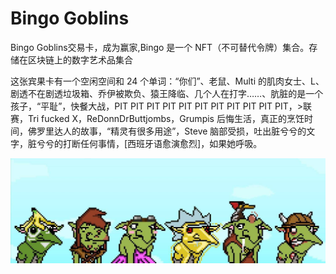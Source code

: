 # Bingo Goblins

Bingo Goblins交易卡，成为赢家,Bingo 是一个 NFT（不可替代令牌）集合。存储在区块链上的数字艺术品集合

这张宾果卡有一个空闲空间和 24 个单词：“你们”、老鼠、Multi 的肌肉女士、L、剧透不在剧透垃圾箱、乔伊被欺负、猿王降临、几个人在打字……、肮脏的是一个孩子，“平耻”，快餐大战，PIT PIT PIT PIT PIT PIT PIT PIT PIT PIT PIT，>联赛，Tri fucked X，ReDonnDrButtjombs，Grumpis 后悔生活，真正的烹饪时间，佛罗里达人的故事，“精灵有很多用途”，Steve 脑部受损，吐出脏兮兮的文字，脏兮兮的打断任何事情，[西班牙语愈演愈烈]，如果她呼吸。

![NFT](unnamed.jpg)
